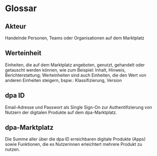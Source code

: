 # Glossar

## Akteur
Handelnde Personen, Teams oder Organisationen auf dem Marktplatz

## Werteinheit
Einheiten, die auf dem Marktplatz angeboten, genutzt, gehandelt oder getauscht werden können, wie zum Beispiel: Inhalt, Hinweis, Berichterstattung;
Werteinheiten sind auch Einheiten, die den Wert von anderen Einheiten steigern, bspw.: Klassifizierung, Version

## dpa ID 
Email-Adresse und Passwort als Single Sign-On zur Authentifizierung von Nutzern der digitalen Produkte auf dem dpa-Marktplatz.

## dpa-Marktplatz
Die Summe aller über die dpa·ID erreichbaren digitale Produkte (Apps) sowie Funktionen, die es Nutzerinnen erleichtert mehrere Produkt zu nutzen.
